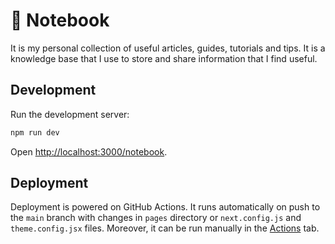# 📒 Notebook

It is my personal collection of useful articles, guides, tutorials and tips. It is a knowledge base that I use to store and share information that I find useful.

## Development

Run the development server:

```bash
npm run dev
```

Open [http://localhost:3000/notebook](http://localhost:3000/notebook).

## Deployment

Deployment is powered on GitHub Actions. It runs automatically on push to the `main` branch with changes in `pages` directory or `next.config.js` and `theme.config.jsx` files. Moreover, it can be run manually in the [Actions](https://github.com/sergiivelykodnyi/notebook/actions/workflows/pages.yml) tab.

